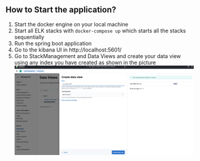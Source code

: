 
## How to Start the application?

1. Start the docker engine on your local machine
2. Start all ELK stacks with `docker-compose up` which starts all the stacks sequentially
3. Run the spring boot application
4. Go to the kibana UI in http://localhost:5601/
5. Go to StackManagement and Data Views and create your data view using any index you have created as shown in the picture
![image!](https://github.com/Bikash-Mainali/ELK-SpringBoot/blob/master/Screen%20Shot%202023-06-10%20at%202.08.40%20PM.png)
